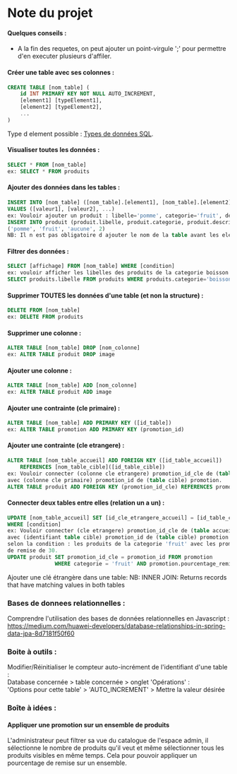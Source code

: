 # Note du projet

#### Quelques conseils : 
* A la fin des requetes, on peut ajouter un point-virgule ';' pour permettre d'en executer plusieurs d'affiler.

#### Créer une table avec ses colonnes :  
```sql
CREATE TABLE [nom_table] (
    id INT PRIMARY KEY NOT NULL AUTO_INCREMENT,
    [element1] [typeElement1],
    [element2] [typeElement2],
    ...
)
```
Type d element possible : [Types de données SQL](https://www.w3schools.com/sql/sql_datatypes.asp).  

#### Visualiser toutes les données :  

```sql
SELECT * FROM [nom_table]  
ex: SELECT * FROM produits  
```
#### Ajouter des données dans les tables :  
```sql
INSERT INTO [nom_table] ([nom_table].[element1], [nom_table].[element2], ...) 
VALUES ([valeur1], [valeur2], ...)
ex: Vouloir ajouter un produit : libelle='pomme', categorie='fruit', description='aucune', prix=2 
INSERT INTO produit (produit.libelle, produit.categorie, produit.description, produit.prix) VALUES 
('pomme', 'fruit', 'aucune', 2)
NB: Il n est pas obligatoire d ajouter le nom de la table avant les elements
```

#### Filtrer des données :  
```sql
SELECT [affichage] FROM [nom_table] WHERE [condition]
ex: vouloir afficher les libelles des produits de la categorie boisson :
SELECT produits.libelle FROM produits WHERE produits.categorie='boisson'
```

#### Supprimer TOUTES les données d'une table (et non la structure) :  
```sql
DELETE FROM [nom_table]  
ex: DELETE FROM produits  
```

#### Supprimer une colonne :  
```sql
ALTER TABLE [nom_table] DROP [nom_colonne]  
ex: ALTER TABLE produit DROP image  
```

#### Ajouter une colonne :
```sql
ALTER TABLE [nom_table] ADD [nom_colonne]  
ex: ALTER TABLE produit ADD image  
```

#### Ajouter une contrainte (cle primaire) :  
```sql
ALTER TABLE [nom_table] ADD PRIMARY KEY ([id_table])  
ex: ALTER TABLE promotion ADD PRIMARY KEY (promotion_id)  
```

#### Ajouter une contrainte (cle etrangere) :  
```sql
ALTER TABLE [nom_table_accueil] ADD FOREIGN KEY ([id_table_accueil])
    REFERENCES [nom_table_cible]([id_table_cible])  
ex: Vouloir connecter (colonne cle etrangere) promotion_id_cle de (table accueil) produit  
avec (colonne cle primaire) promotion_id de (table cible) promotion.
ALTER TABLE produit ADD FOREIGN KEY (promotion_id_cle) REFERENCES promotion(promotion_id)  
```

#### Connecter deux tables entre elles (relation un a un) :  
```sql
UPDATE [nom_table_accueil] SET [id_cle_etrangere_accueil] = [id_table_cible] FROM [nom_table_cible]
WHERE [condition]
ex: Vouloir connecter (cle etrangere) promotion_id_cle de (table accueil) produit 
avec (identifiant table cible) promotion_id de (table cible) promotion 
selon la condition : les produits de la categorie 'fruit' avec les promotions avec un pourcentage
de remise de 30.
UPDATE produit SET promotion_id_cle = promotion_id FROM promotion 
               WHERE categorie = 'fruit' AND promotion.pourcentage_remise = 30
```

Ajouter une clé étrangère dans une table: 
NB: INNER JOIN: Returns records that have matching values in both tables  

### Bases de donnees relationnelles :  

Comprendre l'utilisation des bases de données relationnelles en Javascript :  
https://medium.com/huawei-developers/database-relationships-in-spring-data-jpa-8d7181f50f60

### Boite à outils :  

Modifier/Réinitialiser le compteur auto-incrément de l'identifiant d'une table :  
Database concernée > table concernée > onglet 'Opérations' :  
'Options pour cette table' > 'AUTO_INCREMENT' > Mettre la valeur désirée  

### Boîte à idées :

#### Appliquer une promotion sur un ensemble de produits  
  
L'administrateur peut filtrer sa vue du catalogue de l'espace 
admin, il sélectionne le nombre de produits qu'il veut et même 
sélectionner tous les produits visibles en même temps.
Cela pour pouvoir appliquer un pourcentage de remise sur un ensemble.


